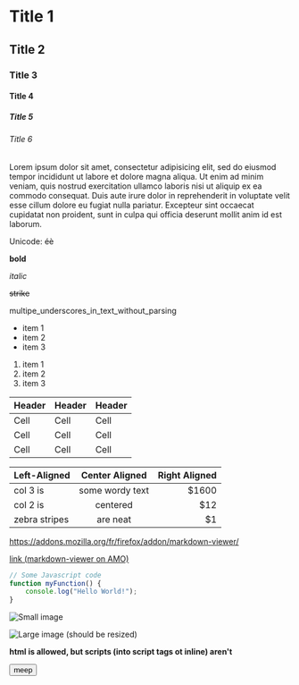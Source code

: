 # Title 1
## Title 2
### Title 3
#### Title 4
##### Title 5
###### Title 6

Lorem ipsum dolor sit amet, consectetur adipisicing elit, sed do eiusmod
tempor incididunt ut labore et dolore magna aliqua. Ut enim ad minim veniam,
quis nostrud exercitation ullamco laboris nisi ut aliquip ex ea commodo
consequat. Duis aute irure dolor in reprehenderit in voluptate velit esse
cillum dolore eu fugiat nulla pariatur. Excepteur sint occaecat cupidatat non
proident, sunt in culpa qui officia deserunt mollit anim id est laborum.

Unicode: éè

**bold**

*italic*

~~strike~~

multipe_underscores_in_text_without_parsing

* item 1
* item 2
* item 3

1. item 1
2. item 2
3. item 3

| Header | Header | Header |
|--------|--------|--------|
| Cell   | Cell   | Cell   |
| Cell   | Cell   | Cell   |
| Cell   | Cell   | Cell   |

| Left-Aligned  | Center Aligned  | Right Aligned |
| :------------ |:---------------:| -----:|
| col 3 is      | some wordy text | $1600 |
| col 2 is      | centered        |   $12 |
| zebra stripes | are neat        |    $1 |

https://addons.mozilla.org/fr/firefox/addon/markdown-viewer/

[link (markdown-viewer on AMO)](https://addons.mozilla.org/fr/firefox/addon/markdown-viewer/)

```js
// Some Javascript code
function myFunction() {
	console.log("Hello World!");
}
```

![Small image](http://lorempixel.com/400/200/)

![Large image (should be resized)](http://lorempixel.com/1200/200/)

<strong>html is allowed, but scripts (into script tags ot inline) aren't</strong>

<button onclick="alert('XSS')">meep</button>

<script>alert('XSS')</script>
